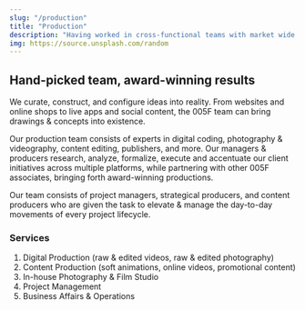 ```yaml
---
slug: "/production"
title: "Production"
description: "Having worked in cross-functional teams with market wide partnerships, we are proud to be…"
img: https://source.unsplash.com/random
---
```


## Hand-picked team, award-winning results

We curate, construct, and configure ideas into reality. From websites and online shops to live apps and social content, the 005F team can bring drawings & concepts into existence.

Our production team consists of experts in digital coding, photography & videography, content editing, publishers, and more. Our managers & producers research, analyze, formalize, execute and accentuate our client initiatives across multiple platforms, while partnering with other 005F associates, bringing forth award-winning productions.

Our team consists of project managers, strategical producers, and content producers who are given the task to elevate & manage the day-to-day movements of every project lifecycle.

### Services

<!-- All of our project inquiries go through a detailed screening process to ensure that the magnitude and viability is within our operational capacities. This screen allows us to focus our resources on projects that fit our organizational style the best while safeguarding our quality of work. Our Creative Planning services include: -->

1. Digital Production (raw & edited videos, raw & edited photography)
2. Content Production (soft animations, online videos, promotional content)
3. In-house Photography & Film Studio
4. Project Management
5. Business Affairs & Operations

